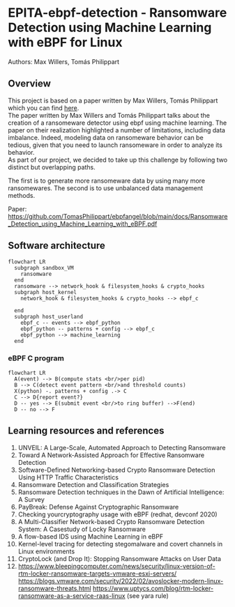 # EPITA-ebpf-detection - Ransomware Detection using Machine Learning with eBPF for Linux

Authors: Max Willers, Tomás Philippart

## Overview

This project is based on a paper written by 
Max Willers, Tomás Philippart which you can find [here](https://github.com/TomasPhilippart/ebpfangel/blob/main/docs/Ransomware_Detection_using_Machine_Learning_with_eBPF.pdf).  
The paper written by Max Willers and Tomás Philippart talks about the creation of a ransomeware detector using ebpf using machine learning. The paper on their realization highlighted a number of limitations, including data imbalance. Indeed, modeling data on ransomeware behavior can be tedious, given that you need to launch ransomeware in order to analyze its behavior.  
As part of our project, we decided to take up this challenge by following two distinct but overlapping paths.

The first is to generate more ransomeware data by using many more ransomewares.
The second is to use unbalanced data management methods.

Paper: https://github.com/TomasPhilippart/ebpfangel/blob/main/docs/Ransomware_Detection_using_Machine_Learning_with_eBPF.pdf

## Software architecture

```mermaid
flowchart LR
  subgraph sandbox_VM
    ransomware
  end
  ransomware --> network_hook & filesystem_hooks & crypto_hooks
  subgraph host_kernel
    network_hook & filesystem_hooks & crypto_hooks --> ebpf_c

  end
  subgraph host_userland
    ebpf_c -- events --> ebpf_python
    ebpf_python -- patterns + config --> ebpf_c
    ebpf_python --> machine_learning
  end
```

### eBPF C program

```mermaid
flowchart LR
  A(event) --> B(compute stats <br/>per pid)
  B --> C(detect event pattern <br/>and threshold counts)
  X(python) -. patterns + config .-> C
  C --> D{report event?}
  D -- yes --> E(submit event <br/>to ring buffer) -->F(end)
  D -- no --> F
```

## Learning resources and references

1. UNVEIL: A Large-Scale, Automated Approach to Detecting Ransomware
2. Toward A Network-Assisted Approach for Effective Ransomware Detection
3. Software-Defined Networking-based Crypto Ransomware Detection Using HTTP Traffic Characteristics
4. Ransomware Detection and Classification Strategies
5. Ransomware Detection techniques in the Dawn of Artificial Intelligence: A Survey
6. PayBreak: Defense Against Cryptographic Ransomware
7. Checking yourcryptography usage with eBPF (redhat, devconf 2020)
8. A Multi-Classifier Network-based Crypto Ransomware Detection System: A Casestudy of Locky Ransomware
9. A flow-based IDS using Machine Learning in eBPF
10. Kernel-level tracing for detecting stegomalware and covert channels in Linux environments
11. CryptoLock (and Drop It): Stopping Ransomware Attacks on User Data
12. https://www.bleepingcomputer.com/news/security/linux-version-of-rtm-locker-ransomware-targets-vmware-esxi-servers/ 
    https://blogs.vmware.com/security/2022/02/avoslocker-modern-linux-ransomware-threats.html
    https://www.uptycs.com/blog/rtm-locker-ransomware-as-a-service-raas-linux (see yara rule)
